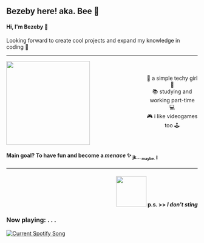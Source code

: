## Bezeby here! aka. Bee 🐝	

#### Hi, I'm Bezeby 💜 


Looking forward to create cool projects and expand my knowledge in coding 👾
___

<div style="display: flex; align-items: center;">
    <img src="https://vignette.wikia.nocookie.net/undertale/images/9/92/Giphy.gif/revision/latest?cb=20160614134158&path-prefix=pl" width="220" style="margin-right: 150px;"/>
    <div style="text-align: center;">
      🌺 a simple techy girl 🌺 <br>
      📚 studying and working part-time 💻 <br>
      🎮 i like videogames too 🕹️ 
    </div>
</div>

#### Main goal? To have fun and become a _menace_ ✨ <sub> jk... <sub> maybe. <sup> 👀 </sup> </sub> </sub> 
___

#### <p align="right"> <img src="https://cdn.discordapp.com/attachments/1044027006125346857/1264619330038141023/bee-4059848034.gif?ex=669e8807&is=669d3687&hm=5b8308ff4a80d283c6c3b4417753e2f01db994427f887245135fa7550825ea85&" width="80"/> p.s. >> _I don't sting_  </p>


### Now playing: . . . 

<a href=""> 
  <img src="https://spotify-bezeby.vercel.app/api?theme=dark" alt="Current Spotify Song">
</a>


